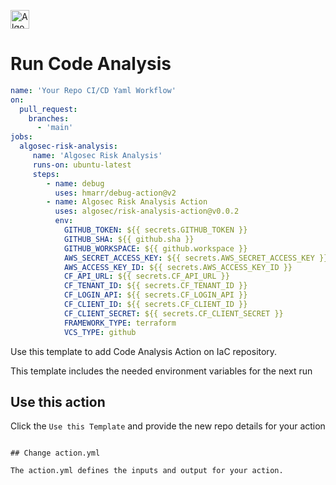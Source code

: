<p align="left">
  <a href="https://www.algosec.com"><img height="30" alt="Algosec" src="https://raw.githubusercontent.com/algosec/risk-analysis-action/develop/icons/critical.png"></a>
</p>

# Run Code Analysis

```yaml
name: 'Your Repo CI/CD Yaml Workflow'
on:
  pull_request:
    branches:
      - 'main'
jobs:
  algosec-risk-analysis:
     name: 'Algosec Risk Analysis'
     runs-on: ubuntu-latest
     steps:
        - name: debug
          uses: hmarr/debug-action@v2
        - name: Algosec Risk Analysis Action
          uses: algosec/risk-analysis-action@v0.0.2
          env:
            GITHUB_TOKEN: ${{ secrets.GITHUB_TOKEN }}
            GITHUB_SHA: ${{ github.sha }}
            GITHUB_WORKSPACE: ${{ github.workspace }}
            AWS_SECRET_ACCESS_KEY: ${{ secrets.AWS_SECRET_ACCESS_KEY }}
            AWS_ACCESS_KEY_ID: ${{ secrets.AWS_ACCESS_KEY_ID }}
            CF_API_URL: ${{ secrets.CF_API_URL }}
            CF_TENANT_ID: ${{ secrets.CF_TENANT_ID }}
            CF_LOGIN_API: ${{ secrets.CF_LOGIN_API }}
            CF_CLIENT_ID: ${{ secrets.CF_CLIENT_ID }}
            CF_CLIENT_SECRET: ${{ secrets.CF_CLIENT_SECRET }}
            FRAMEWORK_TYPE: terraform
            VCS_TYPE: github
```

Use this template to add Code Analysis Action on IaC repository.

This template includes the needed environment variables for the next run

## Use this action

Click the `Use this Template` and provide the new repo details for your action

```

## Change action.yml

The action.yml defines the inputs and output for your action.
